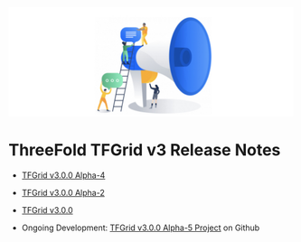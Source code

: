 
![](img/releasenotes.jpg)

# ThreeFold TFGrid v3 Release Notes

- [TFGrid v3.0.0 Alpha-4](tfgrid_release_3_0_a4.md)
- [TFGrid v3.0.0 Alpha-2](tfgrid_release_3_0_a2.md)
- [TFGrid v3.0.0](tfgrid_release_3_0.md)

- Ongoing Development: [TFGrid v3.0.0 Alpha-5 Project](https://github.com/threefoldtech/home/projects/7) on Github



